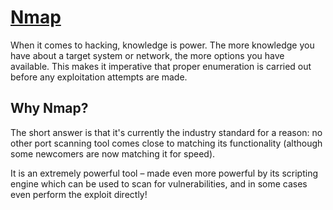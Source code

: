 # [Nmap](https://tryhackme.com/room/furthernmap/)

When it comes to hacking, knowledge is power. The more knowledge you have about a target system or network, the more options you have available. This makes it imperative that proper enumeration is carried out before any exploitation attempts are made.

## Why Nmap?

The short answer is that it's currently the industry standard for a reason: no other port scanning tool comes close to matching its functionality (although some newcomers are now matching it for speed).

It is an extremely powerful tool – made even more powerful by its scripting engine which can be used to scan for vulnerabilities, and in some cases even perform the exploit directly!
